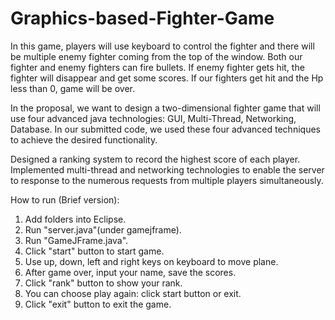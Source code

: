 # Graphics-based-Fighter-Game
In this game, players will use keyboard to control the fighter and there will be multiple enemy fighter coming from the top of the window. Both our fighter and enemy fighters can fire bullets. If enemy fighter gets hit, the fighter will disappear and get some scores. If our fighters get hit and the Hp less than 0, game will be over.

In the proposal, we want to design a two-dimensional fighter game that will use four advanced java technologies: GUI, Multi-Thread, Networking, Database. In our submitted code, we used these four advanced techniques to achieve the desired functionality.

Designed a ranking system to record the highest score of each player.
Implemented multi-thread and networking technologies to enable the server to response to the numerous requests from multiple players simultaneously.


How to run (Brief version):
1. Add folders into Eclipse.
2. Run "server.java"(under gamejframe).
3. Run "GameJFrame.java".
4. Click "start" button to start game.
5. Use up, down, left and right keys on keyboard to move plane.
6. After game over, input your name, save the scores.
7. Click "rank" button to show your rank.
8. You can choose play again: click start button or exit.
8. Click "exit" button to exit the game.
